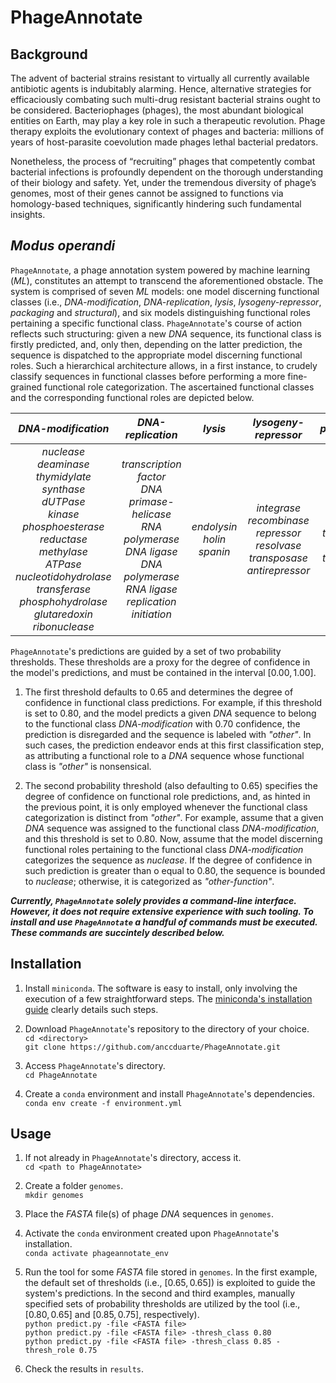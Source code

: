 # PhageAnnotate

## Background

The advent of bacterial strains resistant to virtually all currently available antibiotic agents is indubitably alarming. Hence, alternative strategies for efficaciously combating such multi-drug resistant bacterial strains ought to be considered. Bacteriophages (phages), the most abundant biological entities on Earth, may play a key role in such a therapeutic revolution. Phage therapy exploits the evolutionary context of phages and bacteria: millions of years of host-parasite coevolution made phages lethal bacterial predators. <br>

Nonetheless, the process of “recruiting” phages that competently combat bacterial infections is profoundly dependent on the thorough understanding of their biology and safety. Yet, under the tremendous diversity of phage’s genomes, most of their genes cannot be assigned to functions via homology-based techniques, significantly hindering such fundamental insights. <br>

## *Modus operandi*

`PhageAnnotate`, a phage annotation system powered by machine learning (*ML*), constitutes an attempt to transcend the aforementioned obstacle. The system is comprised of seven *ML* models: one model discerning functional classes (i.e., *DNA-modification*, *DNA-replication*, *lysis*, *lysogeny-repressor*, *packaging* and *structural*), and six models distinguishing functional roles pertaining a specific functional class. `PhageAnnotate`'s course of action reflects such structuring: given a new *DNA* sequence, its functional class is firstly predicted, and, only then, depending on the latter prediction, the sequence is dispatched to the appropriate model discerning functional roles. Such a hierarchical architecture allows, in a first instance, to crudely classify sequences in functional classes before performing a more fine-grained functional role categorization. The ascertained functional classes and the corresponding functional roles are depicted below. <br>


| *DNA-modification* | *DNA-replication* | *lysis* | *lysogeny-repressor* | *packaging* | *structural*
|:---:|:---:|:---:|:---:|:---:|:---:|
|*nuclease* <br> *deaminase* <br> *thymidylate synthase* <br> *dUTPase* <br> *kinase* <br> *phosphoesterase* <br> *reductase* <br> *methylase* <br> *ATPase* <br> *nucleotidohydrolase* <br> *transferase* <br> *phosphohydrolase* <br> *glutaredoxin* <br> *ribonuclease* | *transcription factor* <br> *DNA primase-helicase* <br> *RNA polymerase* <br> *DNA ligase* <br> *DNA polymerase* <br> *RNA ligase* <br> *replication initiation* | *endolysin* <br> *holin* <br> *spanin* | *integrase* <br> *recombinase* <br> *repressor* <br> *resolvase* <br> *transposase* <br> *antirepressor* | *large terminase* <br> *small terminase* | *minor tail* <br> *major tail* <br> *portal* <br> *minor capsid* <br> *major capsid* <br> *head-tail* <br> *tail fiber* <br> *tail sheath* <br> *baseplate* <br> *neck* <br> *collar* <br> *tailspike* |


`PhageAnnotate`'s predictions are guided by a set of two probability thresholds. These thresholds are a proxy for the degree of confidence in the model's predictions, and must be contained in the interval $[0.00, 1.00]$. <br>

1. The first threshold defaults to $0.65$ and determines the degree of confidence in functional class predictions. For example, if this threshold is set to $0.80$, and the model predicts a given *DNA* sequence to belong to the functional class *DNA-modification* with $0.70$ confidence, the prediction is disregarded and the sequence is labeled with *"other"*. In such cases, the prediction endeavor ends at this first classification step, as attributing a functional role to a *DNA* sequence whose functional class is *"other"* is nonsensical.

2. The second probability threshold (also defaulting to $0.65$) specifies the degree of confidence on functional role predictions, and, as hinted in the previous point, it is only employed whenever the functional class categorization is distinct from *"other"*. For example, assume that a given *DNA* sequence was assigned to the functional class *DNA-modification*, and this threshold is set to $0.80$. Now, assume that the model discerning functional roles pertaining to the functional class *DNA-modification* categorizes the sequence as *nuclease*. If the degree of confidence in such prediction is greater than o equal to $0.80$, the sequence is bounded to *nuclease*; otherwise, it is categorized as *"other-function"*.

***Currently, `PhageAnnotate` solely provides a command-line interface. However, it does not require extensive experience with such tooling. To install and use `PhageAnnotate` a handful of commands must be executed. These commands are succintely described below.***


## Installation

1. Install `miniconda`. The software is easy to install, only involving the execution of a few straightforward steps. The [miniconda's installation guide](https://docs.conda.io/projects/miniconda/en/latest/index.html#quick-command-line-install) clearly details such steps.

2. Download `PhageAnnotate`'s repository to the directory of your choice. <br>
`cd <directory>` <br>
`git clone https://github.com/anccduarte/PhageAnnotate.git`

3. Access `PhageAnnotate`'s directory. <br>
`cd PhageAnnotate`

4. Create a `conda` environment and install `PhageAnnotate`'s dependencies. <br>
`conda env create -f environment.yml`


## Usage

1. If not already in `PhageAnnotate`'s directory, access it. <br>
`cd <path to PhageAnnotate>`

2. Create a folder `genomes`. <br>
`mkdir genomes`

3. Place the *FASTA* file(s) of phage *DNA* sequences in `genomes`.

4. Activate the `conda` environment created upon `PhageAnnotate`'s installation. <br>
`conda activate phageannotate_env`

5. Run the tool for some *FASTA* file stored in `genomes`. In the first example, the default set of thresholds (i.e., $[0.65, 0.65]$) is exploited to guide the system's predictions. In the second and third examples, manually specified sets of probability thresholds are utilized by the tool (i.e., $[0.80, 0.65]$ and $[0.85, 0.75]$, respectively). <br>
`python predict.py -file <FASTA file>` <br>
`python predict.py -file <FASTA file> -thresh_class 0.80` <br>
`python predict.py -file <FASTA file> -thresh_class 0.85 -thresh_role 0.75`

6. Check the results in `results`.
